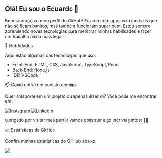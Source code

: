 ## Olá! Eu sou o Eduardo 👋

Bem-vindo(a) ao meu perfil do GitHub! Eu amo criar apps web incríveis que não só ficam bonitos, mas também funcionam super bem. Estou sempre aprendendo novas tecnologias para melhorar minhas habilidades e fazer um trabalho ainda mais legal.

🚀 Habilidades

Aqui estão algumas das tecnologias que uso:

- Front-End: HTML, CSS, JavaScript, TypeScript, React
- Back-End: Node.js
- IDE: VSCode

📫 Como entrar em contato comigo

Quer colaborar em um projeto ou apenas dizer oi? Você pode me encontrar em:

[![Instagram](https://img.shields.io/badge/Instagram-%23E4405F.svg?style=for-the-badge&logo=Instagram&logoColor=white)](https://www.instagram.com/eduardodotdev/)
[![LinkedIn](https://img.shields.io/badge/linkedin-%230077B5.svg?style=for-the-badge&logo=linkedin&logoColor=white)](https://www.linkedin.com/in/eduardoalvesdev/)

Obrigado por visitar meu perfil! Vamos construir algo incrível juntos! 💪🏽

📈 Estatísticas do GitHub

Confira minhas estatísticas do GitHub abaixo:

[![](https://github-readme-streak-stats.herokuapp.com?user=EduardoAlvesNeto&theme=radical)](https://git.io/streak-stats)<br/>